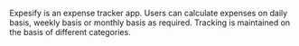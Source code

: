 Expesify is an expense tracker app.
Users can calculate expenses on daily basis, weekly basis or monthly basis as required.
Tracking is maintained on the basis of different categories.
